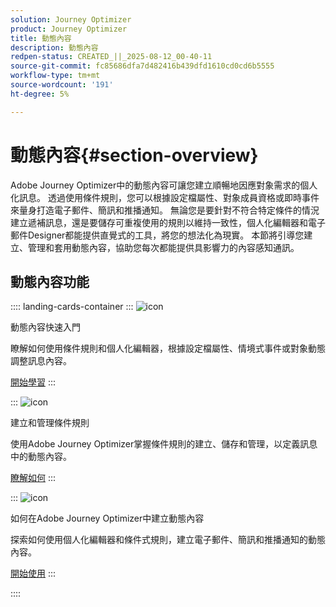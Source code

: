 ```yaml
---
solution: Journey Optimizer
product: Journey Optimizer
title: 動態內容
description: 動態內容
redpen-status: CREATED_||_2025-08-12_00-40-11
source-git-commit: fc85686dfa7d482416b439dfd1610cd0cd6b5555
workflow-type: tm+mt
source-wordcount: '191'
ht-degree: 5%

---
```



# 動態內容{#section-overview}

Adobe Journey Optimizer中的動態內容可讓您建立順暢地因應對象需求的個人化訊息。 透過使用條件規則，您可以根據設定檔屬性、對象成員資格或即時事件來量身打造電子郵件、簡訊和推播通知。 無論您是要針對不符合特定條件的情況建立遞補訊息，還是要儲存可重複使用的規則以維持一致性，個人化編輯器和電子郵件Designer都能提供直覺式的工具，將您的想法化為現實。 本節將引導您建立、管理和套用動態內容，協助您每次都能提供具影響力的內容感知通訊。

## 動態內容功能

:::: landing-cards-container
:::
![icon](https://cdn.experienceleague.adobe.com/icons/circle-play.svg)

動態內容快速入門

瞭解如何使用條件規則和個人化編輯器，根據設定檔屬性、情境式事件或對象動態調整訊息內容。

[開始學習](../using/personalization/get-started-dynamic-content.md)
:::

:::
![icon](https://cdn.experienceleague.adobe.com/icons/list-check.svg)

建立和管理條件規則

使用Adobe Journey Optimizer掌握條件規則的建立、儲存和管理，以定義訊息中的動態內容。

[瞭解如何](../using/personalization/create-conditions.md)
:::

:::
![icon](https://cdn.experienceleague.adobe.com/icons/bullseye.svg)

如何在Adobe Journey Optimizer中建立動態內容

探索如何使用個人化編輯器和條件式規則，建立電子郵件、簡訊和推播通知的動態內容。

[開始使用](../using/personalization/dynamic-content.md)
:::

::::
